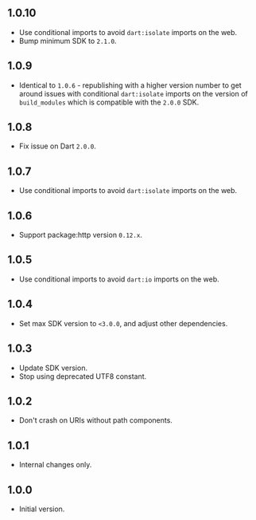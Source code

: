 ## 1.0.10

* Use conditional imports to avoid `dart:isolate` imports on the web.
* Bump minimum SDK to `2.1.0`.

## 1.0.9

* Identical to `1.0.6` - republishing with a higher version number to get around
  issues with conditional `dart:isolate` imports on the version of
  `build_modules` which is compatible with the `2.0.0` SDK.

## 1.0.8

* Fix issue on Dart `2.0.0`.

## 1.0.7

* Use conditional imports to avoid `dart:isolate` imports on the web.

## 1.0.6

* Support package:http version `0.12.x`.

## 1.0.5

* Use conditional imports to avoid `dart:io` imports on the web.

## 1.0.4

* Set max SDK version to `<3.0.0`, and adjust other dependencies.

## 1.0.3

* Update SDK version.
* Stop using deprecated UTF8 constant.

## 1.0.2

* Don't crash on URIs without path components.

## 1.0.1

* Internal changes only.

## 1.0.0

* Initial version.
